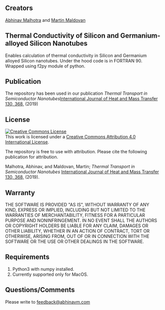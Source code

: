 ## Creators
[Abhinav Malhotra](https://abhinavm.com) and [Martin Maldovan](http://maldovan.gatech.edu)

## Thermal Conductivity of Silicon and Germanium-alloyed Silicon Nanotubes
Enables calculation of thermal conductivity in Silicon and Germanium alloyed Silicon nanotubes. Under the hood code is in FORTRAN 90. Wrapped using f2py module of python.

## Publication
The repository has been used in our publication *Thermal Transport in Semiconductor Nanotubes*[International Journal of Heat and Mass Transfer 130, 368,](https://doi.org/10.1016/j.ijheatmasstransfer.2018.10.068) (2019)

## License
<a rel="license" href="http://creativecommons.org/licenses/by/4.0/"><img alt="Creative Commons License" style="border-width:0" src="https://i.creativecommons.org/l/by/4.0/88x31.png" /></a><br />This work is licensed under a <a rel="license" href="http://creativecommons.org/licenses/by/4.0/">Creative Commons Attribution 4.0 International License</a>.

The repository is free to use with attribution. Please cite the following publication for attribution.

Malhotra, Abhinav, and Maldovan, Martin; *Thermal Transport in Semiconductor Nanotubes* [International Journal of Heat and Mass Transfer 130, 368,](https://doi.org/10.1016/j.ijheatmasstransfer.2018.10.068) (2019).

## Warranty
THE SOFTWARE IS PROVIDED "AS IS", WITHOUT WARRANTY OF ANY KIND, EXPRESS OR IMPLIED, INCLUDING BUT NOT LIMITED TO THE WARRANTIES OF MERCHANTABILITY, FITNESS FOR A PARTICULAR PURPOSE AND NONINFRINGEMENT. IN NO EVENT SHALL THE AUTHORS OR COPYRIGHT HOLDERS BE LIABLE FOR ANY CLAIM, DAMAGES OR OTHER LIABILITY, WHETHER IN AN ACTION OF CONTRACT, TORT OR OTHERWISE, ARISING FROM, OUT OF OR IN CONNECTION WITH THE SOFTWARE OR THE USE OR OTHER DEALINGS IN THE SOFTWARE.

## Requirements
1. Python3 with numpy installed. 
2. Currently supported only for MacOS.

## Questions/Comments
Please write to feedback@abhinavm.com
